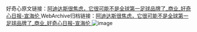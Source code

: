 好奇心原文链接：[阿迪达斯很焦虑，它很可能不是全球第一足球品牌了_商业_好奇心日报-宣海伦 ](https://www.qdaily.com/articles/11257.html)
WebArchive归档链接：[阿迪达斯很焦虑，它很可能不是全球第一足球品牌了_商业_好奇心日报-宣海伦 ](http://web.archive.org/web/20190623164106/https://www.qdaily.com/articles/11257.html)
![image](http://ww3.sinaimg.cn/large/007d5XDply1g3wdijab40j30u044v1kx)